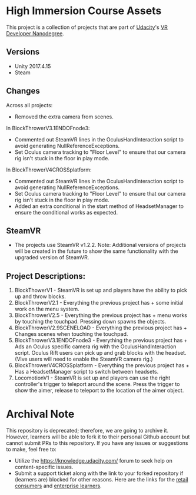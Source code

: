 # High Immersion Course Assets
This project is a collection of projects that are part of [Udacity](https://www.udacity.com "Udacity - Be in demand")'s [VR Developer Nanodegree](https://www.udacity.com/course/vr-developer-nanodegree--nd017).

## Versions
- Unity 2017.4.15
- Steam

## Changes
Across all projects:
- Removed the extra camera from scenes.

In BlockThrowerV3.1ENDOFnode3: 
- Commented out SteamVR lines in the OculusHandInteraction script to avoid generating NullReferenceExceptions.
- Set Oculus camera tracking to "Floor Level" to ensure that our camera rig isn't stuck in the floor in play mode.

In BlockThrowerV4CROSSplatform: 
- Commented out SteamVR lines in the OculusHandInteraction script to avoid generating NullReferenceExceptions.
- Set Oculus camera tracking to "Floor Level" to ensure that our camera rig isn't stuck in the floor in play mode.
- Added an extra conditional in the start method of HeadsetManager to ensure the conditional works as expected. 

## SteamVR
- The projects use SteamVR v1.2.2. 
Note: Additional versions of projects will be created in the future to show the same functionality with the upgraded version of SteamVR. 

## Project Descriptions: 
1. BlockThowerV1 - SteamVR is set up and players have the ability to pick up and throw blocks. 
2. BlockThrowerV2.1 - Everything the previous project has + some initial work on the menu system.
3. BlockThrowerV2.5 - Everything the previous project has + menu works by touching the touchpad. Pressing down spawns the objects. 
4. BlockThrowerV2.9SCENELOAD - Everything the previous project has + Changes scenes when touching the touchpad. 
5. BlockThrowerV3.1ENDOFnode3 - Everything the previous project has + Ads an Oculus specific camera rig with the OculusHandInteraction script. Oculus Rift users can pick up and grab blocks with the headset. (Vive users will need to enable the SteamVR camera rig.)
6. BlockThrowerV4CROSSplatform - Everything the previous project has +  Has a HeadsetManager script to switch between headsets. 
7. LocomotionV1 - SteamVR is set up and players can use the right controller's trigger to teleport around the scene. Press the trigger to show the aimer, release to teleport to the location of the aimer object. 


 # Archival Note 
 This repository is deprecated; therefore, we are going to archive it. However, learners will be able to fork it to their personal Github account but cannot submit PRs to this repository. If you have any issues or suggestions to make, feel free to: 
- Utilize the https://knowledge.udacity.com/ forum to seek help on content-specific issues. 
- Submit a support ticket along with the link to your forked repository if (learners are) blocked for other reasons. Here are the links for the [retail consumers](https://udacity.zendesk.com/hc/en-us/requests/new) and [enterprise learners](https://udacityenterprise.zendesk.com/hc/en-us/requests/new?ticket_form_id=360000279131).